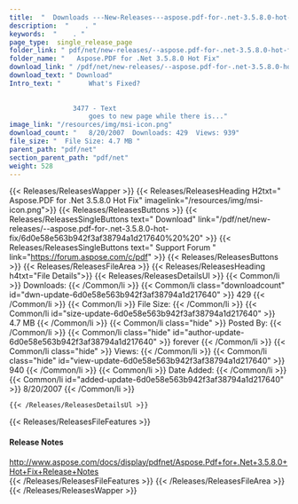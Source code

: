 ```yaml
---
title:  "  Downloads ---New-Releases---aspose.pdf-for-.net-3.5.8.0-hot-fix . " 
description:  "    . " 
keywords:  "    . " 
page_type:  single_release_page
folder_link: " pdf/net/new-releases/--aspose.pdf-for-.net-3.5.8.0-hot-fix/"
folder_name: "   Aspose.PDF for .Net 3.5.8.0 Hot Fix"
download_link: " /pdf/net/new-releases/--aspose.pdf-for-.net-3.5.8.0-hot-fix/6d0e58e563b942f3af38794a1d217640"
download_text: " Download"
Intro_text: " 		What's Fixed?
		
			
				3477 - Text 
					goes to new page while there is..."
image_link: "/resources/img/msi-icon.png"
download_count: "   8/20/2007  Downloads: 429  Views: 939"
file_size: "  File Size: 4.7 MB "
parent_path: "pdf/net"
section_parent_path: "pdf/net"
weight: 528
---
```


{{< Releases/ReleasesWapper >}}
  {{< Releases/ReleasesHeading H2txt="   Aspose.PDF for .Net 3.5.8.0 Hot Fix" imagelink="/resources/img/msi-icon.png">}}
  {{< Releases/ReleasesButtons >}}
    {{< Releases/ReleasesSingleButtons text=" Download" link="/pdf/net/new-releases/--aspose.pdf-for-.net-3.5.8.0-hot-fix/6d0e58e563b942f3af38794a1d217640%20%20" >}}
    {{< Releases/ReleasesSingleButtons text=" Support Forum " link="https://forum.aspose.com/c/pdf" >}}
  {{< Releases/ReleasesButtons >}}
  {{< Releases/ReleasesFileArea >}}
    {{< Releases/ReleasesHeading h4txt="File Details">}}
    {{< Releases/ReleasesDetailsUl >}}
            {{< Common/li  >}} Downloads: {{< /Common/li >}} 
      {{< Common/li class="downloadcount" id="dwn-update-6d0e58e563b942f3af38794a1d217640" >}} 429 {{< /Common/li >}} 
      {{< Common/li  >}} File Size: {{< /Common/li >}} 
      {{< Common/li id="size-update-6d0e58e563b942f3af38794a1d217640" >}} 4.7 MB {{< /Common/li >}} 
      {{< Common/li  class="hide" >}} Posted By: {{< /Common/li >}} 
      {{< Common/li class="hide" id="author-update-6d0e58e563b942f3af38794a1d217640" >}} forever {{< /Common/li >}} 
      {{< Common/li class="hide"  >}} Views: {{< /Common/li >}} 
      {{< Common/li class="hide" id="view-update-6d0e58e563b942f3af38794a1d217640" >}} 940 {{< /Common/li >}} 
      {{< Common/li  >}} Date Added: {{< /Common/li >}} 
      {{< Common/li id="added-update-6d0e58e563b942f3af38794a1d217640" >}} 8/20/2007 {{< /Common/li >}} 

    {{< /Releases/ReleasesDetailsUl >}}

  {{< Releases/ReleasesFileFeatures >}}
      <h4>Release Notes</h4><div><a href="http://www.aspose.com/docs/display/pdfnet/Aspose.Pdf+for+.Net+3.5.8.0+Hot+Fix+Release+Notes">http://www.aspose.com/docs/display/pdfnet/Aspose.Pdf+for+.Net+3.5.8.0+Hot+Fix+Release+Notes</a></div>
  {{< /Releases/ReleasesFileFeatures >}}
 {{< /Releases/ReleasesFileArea >}}
{{< /Releases/ReleasesWapper >}}


